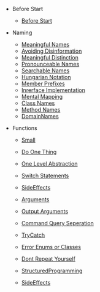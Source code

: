 - Before Start 
  - [Before Start](README.md)

- Naming 

  - [Meaningful Names](/Naming/MeaninfulNames.md)
  - [Avoiding Disinformation](/Naming/AvoidingDisinformation.md)
  - [Meaningful Distinction](/Naming/MeaningfulDistinction.md)
  - [Pronounceable Names](/Naming/PronounceableNames.md)
  - [Searchable Names](/Naming/SearchableNames.md)
  - [Hungarian Notation](/Naming/HungarianNotation.md)
  - [Member Prefixes](/Naming/Prefix.md)
  - [Inrerface Implementation](/Naming/InrerfaceImplementation.md)
  - [Mental Mapping](/Naming/MentalMapping.md)
  - [Class Names](/Naming/ClassNames.md)
  - [Method Names](/Naming/MethodNames.md)
  - [DomainNames](/Naming/DomainNames.md)

- Functions

  - [Small](/Functions/Small.md)
  - [Do One Thing](/Functions/DoOneThing.md)
  - [One Level Abstraction](/Functions/OneLevelAbstraction.md)
  - [Switch Statements](/Functions/SwitchStatements.md)
  - [SideEffects](/Functions/SideEffects.md)
  - [Arguments](/Functions/Arguments.md)
  - [Output Arguments](/Functions/OutputArgument.md)

  - [Command Query Seperation](/Functions/CommandQuerySeperation.md)
  - [TryCatch](/Functions/TryCatch.md)
  - [Error Enums or Classes](/Functions/ErrorEnumsClasses.md)
  - [Dont Repeat Yourself](/Functions/DontRepeat.md)
  - [StructuredProgramming](/Functions/StructuredProgramming.md)
  - [SideEffects](/Functions/SideEffects.md)
 